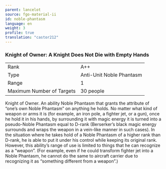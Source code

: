 ```yaml
---
parent: lancelot
source: fgo-material-ii
id: noble-phantasm
language: en
weight: 3
profile: true
translation: "castor212"
---
```


### Knight of Owner: A Knight Does Not Die with Empty Hands

<table>
  <tr><td>Rank</td><td>A++</td></tr>
  <tr><td>Type</td><td>Anti-Unit Noble Phantasm</td></tr>
  <tr><td>Range</td><td>1</td></tr>
  <tr><td>Maximum Number of Targets</td><td>30 people</td></tr>
</table>

Knight of Owner.
An ability Noble Phantasm that grants the attribute of “one’s own Noble Phantasm” on anything he holds.
No matter what kind of weapon or arms it is (for example, an iron pole, a fighter jet, or a gun), once he hold it in his hands, by surrounding it with magic energy it is turned into a pseudo-Noble Phantasm equal to D-rank (Berserker’s black magic energy surrounds and wraps the weapon in a vein-like manner in such cases).
In the situation where he takes hold of a Noble Phantasm of a higher rank than D-rank, he is able to put it under his control while keeping its original rank.
However, this ability’s range of use is limited to things that he can recognize as a “weapon”. (For example, even if he could transform fighter jet into a Noble Phantasm, he cannot do the same to aircraft carrier due to recognizing it as “something different from a weapon”.)
